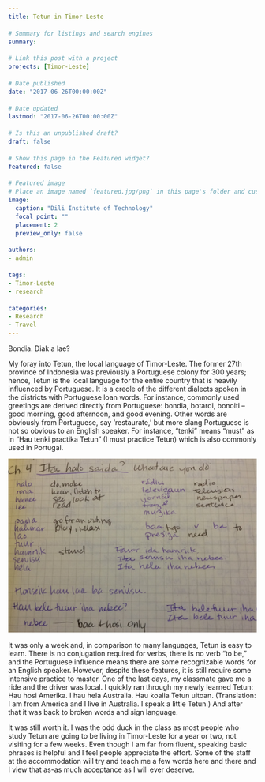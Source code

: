 ```yaml
---
title: Tetun in Timor-Leste

# Summary for listings and search engines
summary:

# Link this post with a project
projects: [Timor-Leste]

# Date published
date: "2017-06-26T00:00:00Z"

# Date updated
lastmod: "2017-06-26T00:00:00Z"

# Is this an unpublished draft?
draft: false

# Show this page in the Featured widget?
featured: false

# Featured image
# Place an image named `featured.jpg/png` in this page's folder and customize its options here.
image:
  caption: "Dili Institute of Technology"
  focal_point: ""
  placement: 2
  preview_only: false

authors:
- admin

tags:
- Timor-Leste
- research

categories:
- Research
- Travel
---
```


<!-- Google tag (gtag.js) -->
<script async src="https://www.googletagmanager.com/gtag/js?id=G-TTD46JCLHQ"></script>
<script>
  window.dataLayer = window.dataLayer || [];
  function gtag(){dataLayer.push(arguments);}
  gtag('js', new Date());

  gtag('config', 'G-TTD46JCLHQ');
</script>


Bondia. Diak a lae?

My foray into Tetun, the local language of Timor-Leste. The former 27th province of Indonesia was previously a Portuguese colony for 300 years; hence, Tetun is the local language for the entire country that is heavily influenced by Portuguese. It is a creole of the different dialects spoken in the districts with Portuguese loan words. For instance, commonly used greetings are derived directly from Portuguese: bondia, botardi, bonoiti – good morning, good afternoon, and good evening. Other words are obviously from Portuguese, say ‘restaurate,’ but more slang Portuguese is not so obvious to an English speaker. For instance, “tenki” means “must” as in “Hau tenki practika Tetun” (I must practice Tetun) which is also commonly used in Portugal.

![](DIT-tetunnotes.jpg)

It was only a week and, in comparison to many languages, Tetun is easy to learn. There is no conjugation required for verbs, there is no verb “to be,” and the Portuguese influence means there are some recognizable words for an English speaker. However, despite these features, it is still require some intensive practice to master. One of the last days, my classmate gave me a ride and the driver was local. I quickly ran through my newly learned Tetun: Hau hosi Amerika. I hau hela Australia. Hau koalia Tetun uitoan. (Translation: I am from America and I live in Australia. I speak a little Tetun.) And after that it was back to broken words and sign language.


It was still worth it. I was the odd duck in the class as most people who study Tetun are going to be living in Timor-Leste for a year or two, not visiting for a few weeks. Even though I am far from fluent, speaking basic phrases is helpful and I feel people appreciate the effort. Some of the staff at the accommodation will try and teach me a few words here and there and I view that as-as much acceptance as I will ever deserve.
